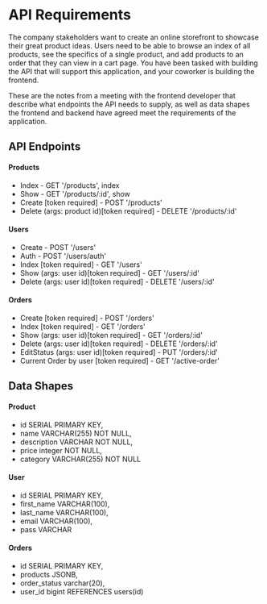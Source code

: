 # API Requirements
The company stakeholders want to create an online storefront to showcase their great product ideas. Users need to be able to browse an index of all products, see the specifics of a single product, and add products to an order that they can view in a cart page. You have been tasked with building the API that will support this application, and your coworker is building the frontend.

These are the notes from a meeting with the frontend developer that describe what endpoints the API needs to supply, as well as data shapes the frontend and backend have agreed meet the requirements of the application. 

## API Endpoints
#### Products
- Index - GET '/products', index
- Show  - GET '/products/:id', show
- Create [token required] - POST '/products'
- Delete (args: product id)[token required] - DELETE '/products/:id'

#### Users
- Create - POST '/users'
- Auth - POST '/users/auth'
- Index [token required] - GET '/users'
- Show (args: user id)[token required] - GET '/users/:id'
- Delete (args: user id)[token required] - DELETE '/users/:id'

#### Orders
- Create [token required] - POST '/orders'
- Index [token required] - GET '/orders'
- Show (args: user id)[token required] - GET '/orders/:id'
- Delete (args: user id)[token required] - DELETE '/orders/:id'
- EditStatus (args: user id)[token required] - PUT '/orders/:id'
- Current Order by user [token required] - GET '/active-order'

## Data Shapes
#### Product
- id SERIAL PRIMARY KEY,
- name VARCHAR(255) NOT NULL,
- description VARCHAR NOT NULL,
- price integer NOT NULL,
- category VARCHAR(255) NOT NULL

#### User
- id SERIAL PRIMARY KEY,
- first_name VARCHAR(100),
- last_name VARCHAR(100),
- email VARCHAR(100),
- pass VARCHAR

#### Orders
- id SERIAL PRIMARY KEY,
- products JSONB,
- order_status varchar(20),
- user_id bigint REFERENCES users(id)
